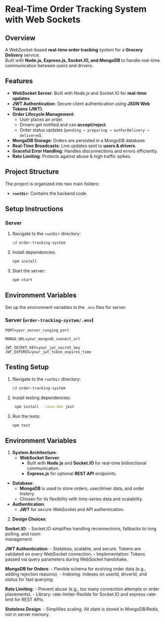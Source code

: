 # Real-Time Order Tracking System with Web Sockets

## Overview

A WebSocket-based **real-time order tracking** system for a **Grocery Delivery** service.  
Built with **Node.js, Express.js, Socket.IO, and MongoDB** to handle real-time communication between users and drivers.

## Features

- **WebSocket Server**: Built with Node.js and Socket.IO for **real-time updates**.
- **JWT Authentication**: Secure client authentication using **JSON Web Tokens (JWT)**.
- **Order Lifecycle Management**:
  - User places an order.
  - Drivers get notified and can **accept/reject**.
  - Order status updates (`pending → preparing → outForDelivery → delivered`).
- **MongoDB Storage**: Orders are persisted in a MongoDB database.
- **Real-Time Broadcasts**: Live updates sent to **users & drivers**.
- **Graceful Error Handling**: Handles disconnections and errors efficiently.
- **Rate Limiting**: Protects against abuse & high traffic spikes.

## Project Structure

The project is organized into two main folders:

- **`rootDir`**: Contains the backend code.

## Setup Instructions

### Server

1. Navigate to the `rootDir` directory:
   ```bash
   cd order-tracking-system
3. Install dependencies:
    ```bash
    npm install
    ```
4. Start the server:
    ```bash
    npm start
    ```

## Environment Variables

Set up the environment variables in the `.env` files for server.

### Server (`order-tracking-system/.env`)

```env
PORT=your_server_runging_port

MONGO_URL=your_mongodb_coonect_url

JWT_SECRET_KEY=your_jwt_secret_key
JWT_EXPIRES=your_jwt_token_expires_time

```
## Testing Setup

1. Navigate to the `rootDir` directory:
   ```bash
   cd order-tracking-system
2. Install testing dependencies:
   ```bash
    npm install --save-dev jest
3. Run the tests:
    ```bash
    npm test

## Environment Variables

1. **System Architecture**: 
   - **WebSocket Server**:
      - Built with **Node.js** and **Socket.IO** for real-time bidirectional communication.
      - **Express.js** for optional **REST API** endpoints.
  - **Database**:
      - **MongoDB** is used to store orders, user/driver data, and order history.
      - Chosen for its flexibility with time-series data and scalability.
  - **Authentication**:
      - **JWT** for secure WebSocket and API authentication.

2. **Design Choices**:

  **Socket.IO**:
	  - Socket.IO simplifies handling reconnections, fallbacks to long polling, and room   
      management.

  **JWT Authentication**:
	  - Stateless, scalable, and secure. Tokens are validated on every WebSocket connection.
	  - Implementation: Tokens passed via query parameters during WebSocket handshake.

  **MongoDB for Orders**:
	  - Flexible schema for evolving order data (e.g., adding rejection reasons).
	  - Indexing: Indexes on userId, driverId, and status for fast querying.

  **Rate Limiting**:
	  - Prevent abuse (e.g., too many connection attempts or order placements).
	  - Library: rate-limiter-flexible for Socket.IO and express-rate-limit for REST APIs.

  **Stateless Design**:
	  - Simplifies scaling. All state is stored in MongoDB/Redis, not in server memory.
